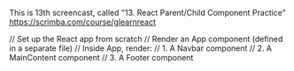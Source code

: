 This is 13th screencast, called "13. React Parent/Child Component Practice"
https://scrimba.com/course/glearnreact


// Set up the React app from scratch
// Render an App component (defined in a separate file)
// Inside App, render:
  // 1. A Navbar component
  // 2. A MainContent component
  // 3. A Footer component